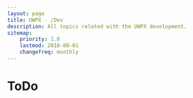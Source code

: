 ```yaml
---
layout: page
title: UWPX - /Dev
description: All topics related with the UWPX development.
sitemap:
    priority: 1.0
    lastmod: 2018-08-01
    changefreq: monthly
---
```

# ToDo